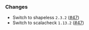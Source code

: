 ### Changes

* Switch to shapeless `2.3.2` ([#47])
* Switch to scalacheck `1.13.2` ([#47])

[#47]: https://github.com/alexarchambault/scalacheck-shapeless/pull/47
